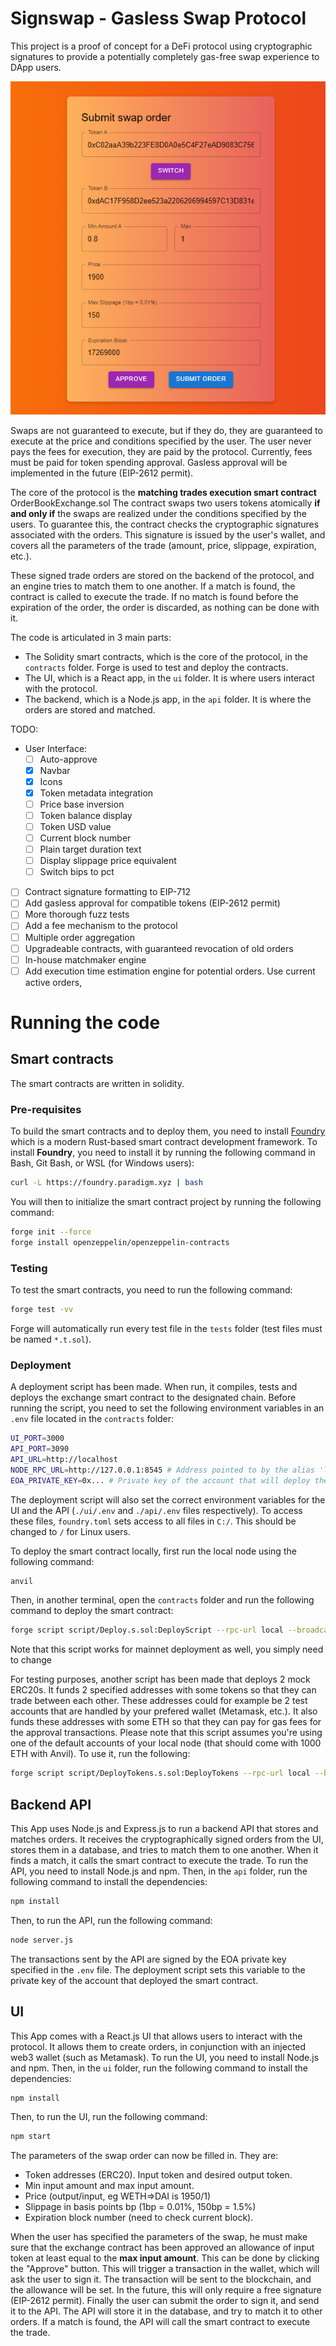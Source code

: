 # Signswap - Gasless Swap Protocol

This project is a proof of concept for a DeFi protocol using cryptographic signatures to provide a potentially completely gas-free swap experience to DApp users.

![Main swap interface of the protocol](./screenshot.png)

Swaps are not guaranteed to execute, but if they do, they are guaranteed to execute at the price and conditions specified by the user.
The user never pays the fees for execution, they are paid by the protocol.
Currently, fees must be paid for token spending approval.
Gasless approval will be implemented in the future (EIP-2612 permit).

The core of the protocol is the **matching trades execution smart contract** OrderBookExchange.sol
The contract swaps two users tokens atomically **if and only if** the swaps are realized under the conditions specified by the users. To guarantee this, the contract checks the cryptographic signatures associated with the orders.
This signature is issued by the user's wallet, and covers all the parameters of the trade (amount, price, slippage, expiration, etc.).

These signed trade orders are stored on the backend of the protocol, and an engine tries to match them to one another. If a match is found, the contract is called to execute the trade.
If no match is found before the expiration of the order, the order is discarded, as nothing can be done with it.

The code is articulated in 3 main parts:
- The Solidity smart contracts, which is the core of the protocol, in the `contracts` folder. Forge is used to test and deploy the contracts.
- The UI, which is a React app, in the `ui` folder. It is where users interact with the protocol.
- The backend, which is a Node.js app, in the `api` folder. It is where the orders are stored and matched.

TODO:
- User Interface: 
    - [ ] Auto-approve
    - [x] Navbar
    - [x] Icons
    - [x] Token metadata integration
    - [ ] Price base inversion
    - [ ] Token balance display
    - [ ] Token USD value
    - [ ] Current block number
    - [ ] Plain target duration text
    - [ ] Display slippage price equivalent
    - [ ] Switch bips to pct
- [ ] Contract signature formatting to EIP-712
- [ ] Add gasless approval for compatible tokens (EIP-2612 permit)
- [ ] More thorough fuzz tests
- [ ] Add a fee mechanism to the protocol
- [ ] Multiple order aggregation
- [ ] Upgradeable contracts, with guaranteed revocation of old orders
- [ ] In-house matchmaker engine
- [ ] Add execution time estimation engine for potential orders. Use current active orders, 

# Running the code

## Smart contracts
The smart contracts are written in solidity.

### Pre-requisites
To build the smart contracts and to deploy them, you need to install [Foundry](https://book.getfoundry.sh/) which is a modern Rust-based smart contract development framework.
To install **Foundry**, you need to install it by running the following command in Bash, Git Bash, or WSL (for Windows users):

```bash
curl -L https://foundry.paradigm.xyz | bash
```

You will then to initialize the smart contract project by running the following command:

```bash
forge init --force
forge install openzeppelin/openzeppelin-contracts
```

### Testing
To test the smart contracts, you need to run the following command:

```bash
forge test -vv
```
Forge will automatically run every test file in the `tests` folder (test files must be named `*.t.sol`).

### Deployment
A deployment script has been made. When run, it compiles, tests and deploys the exchange smart contract to the designated chain.
Before running the script, you need to set the following environment variables in an `.env` file located in the `contracts` folder:
```bash
UI_PORT=3000
API_PORT=3090
API_URL=http://localhost
NODE_RPC_URL=http://127.0.0.1:8545 # Address pointed to by the alias 'local' in foundry commands (foundry.toml)
EOA_PRIVATE_KEY=0x... # Private key of the account that will deploy the smart contract (needs to be properly funded)
```
The deployment script will also set the correct environment variables for the UI and the API (`./ui/.env` and `./api/.env` files respectively).
To access these files, `foundry.toml` sets access to all files in `C:/`. This should be changed to `/` for Linux users.

To deploy the smart contract locally, first run the local node using the following command:

```bash
anvil
```

Then, in another terminal, open the `contracts` folder and run the following command to deploy the smart contract:

```bash
forge script script/Deploy.s.sol:DeployScript --rpc-url local --broadcast -vv 
```
Note that this script works for mainnet deployment as well, you simply need to change

For testing purposes, another script has been made that deploys 2 mock ERC20s. It funds 2 specified addresses with some tokens so that they can trade between each other. These addresses could for example be 2 test accounts that are handled by your prefered wallet (Metamask, etc.).
It also funds these addresses with some ETH so that they can pay for gas fees for the approval transactions.
Please note that this script assumes you're using one of the default accounts of your local node (that should come with 1000 ETH with Anvil).
To use it, run the following:

```bash
forge script script/DeployTokens.s.sol:DeployTokens --rpc-url local --broadcast -vv 
```

## Backend API

This App uses Node.js and Express.js to run a backend API that stores and matches orders. It receives the cryptographically signed orders from the UI, stores them in a database, and tries to match them to one another. When it finds a match, it calls the smart contract to execute the trade.
To run the API, you need to install Node.js and npm. Then, in the `api` folder, run the following command to install the dependencies:

```bash
npm install
```

Then, to run the API, run the following command:
```bash
node server.js
```
The transactions sent by the API are signed by the EOA private key specified in the `.env` file. The deployment script sets this variable to the private key of the account that deployed the smart contract.

## UI

This App comes with a React.js UI that allows users to interact with the protocol. It allows them to create orders, in conjunction with an injected web3 wallet (such as Metamask).
To run the UI, you need to install Node.js and npm. Then, in the `ui` folder, run the following command to install the dependencies:

```bash
npm install
```

Then, to run the UI, run the following command:
```bash
npm start
```
The parameters of the swap order can now be filled in. They are:
- Token addresses (ERC20). Input token and desired output token.
- Min input amount and max input amount.
- Price (output/input, eg WETH=>DAI is 1950/1)
- Slippage in basis points bp (1bp = 0.01%, 150bp = 1.5%)
- Expiration block number (need to check current block).

When the user has specified the parameters of the swap, he must make sure that the exchange contract has been approved an allowance of input token at least equal to the **max input amount**. This can be done by clicking the "Approve" button. This will trigger a transaction in the wallet, which will ask the user to sign it. The transaction will be sent to the blockchain, and the allowance will be set. In the future, this will only require a free signature (EIP-2612 permit).
Finally the user can submit the order to sign it, and send it to the API. The API will store it in the database, and try to match it to other orders. If a match is found, the API will call the smart contract to execute the trade.